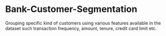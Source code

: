 # Bank-Customer-Segmentation
Grouping specific kind of customers using various features available in the dataset such transaction frequency, amount, tenure, credit card limit etc.
